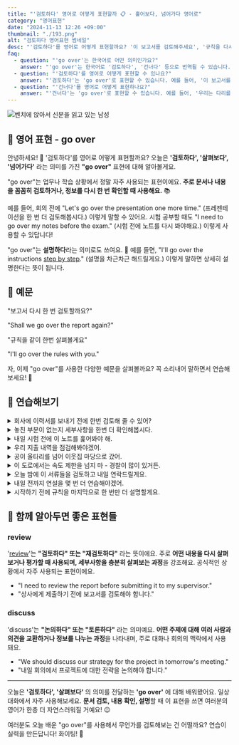 ```yaml
---
title: "'검토하다' 영어로 어떻게 표현할까 📋 - 훑어보다, 넘어가다 영어로"
category: "영어표현"
date: "2024-11-13 12:26 +09:00"
thumbnail: "./193.png"
alt: "검토하다 영어표현 썸네일"
desc: "'검토하다'를 영어로 어떻게 표현할까요? '이 보고서를 검토해주세요', '규칙을 다시 한 번 살펴볼게요' 등을 영어로 표현하는 법을 배워봅시다. 🚀 다양한 예문을 통해서 연습하고 본인의 표현으로 만들어 보세요."
faq:
  - question: "'go over'는 한국어로 어떤 의미인가요?"
    answer: "'go over'는 한국어로 '검토하다', '건너다' 등으로 번역될 수 있습니다. 주로 어떤 내용을 다시 살펴보거나, 특정한 장소나 상황을 통과할 때 사용됩니다."
  - question: "'검토하다'를 영어로 어떻게 표현할 수 있나요?"
    answer: "'검토하다'는 'go over'로 표현할 수 있습니다. 예를 들어, '이 보고서를 검토해 주세요'는 'Please go over this report'로 말할 수 있습니다."
  - question: "'건너다'를 영어로 어떻게 표현하나요?"
    answer: "'건너다'는 'go over'로 표현할 수 있습니다. 예를 들어, '우리는 다리를 건너야 해'는 'We need to go over the bridge'로 표현할 수 있습니다."
---
```


![벤치에 앉아서 신문을 읽고 있는 남성](./193-1.jpg)

## 🌟 영어 표현 - go over

안녕하세요! 👋 '검토하다'를 영어로 어떻게 표현할까요? 오늘은 **'검토하다', '살펴보다', '넘어가다'** 라는 의미를 가진 **"go over"** 표현에 대해 알아볼게요.

"go over"는 업무나 학습 상황에서 정말 자주 사용되는 표현이에요. **주로 문서나 내용을 꼼꼼히 검토하거나, 정보를 다시 한 번 확인할 때 사용해요.** 📚

예를 들어, 회의 전에 "Let's go over the presentation one more time." (프레젠테이션을 한 번 더 검토해봅시다.) 이렇게 말할 수 있어요. 시험 공부할 때도 "I need to go over my notes before the exam." (시험 전에 노트를 다시 봐야해요.) 이렇게 사용할 수 있답니다!

"go over"는 **설명하다**라는 의미로도 쓰여요. 🎯 예를 들면, "I'll go over the instructions [step by step](/blog/in-english/239.step-by-step/)." (설명을 차근차근 해드릴게요.) 이렇게 말하면 상세히 설명한다는 뜻이 됩니다.

## 📖 예문

"보고서 다시 한 번 검토할까요?"

"Shall we go over the report again?"

"규칙을 같이 한번 살펴볼게요"

"I'll go over the rules with you."

자, 이제 "go over"를 사용한 다양한 예문을 살펴볼까요? 꼭 소리내어 말하면서 연습해보세요! 🚀

## 💬 연습해보기

<details>
<summary>회사에 이력서를 보내기 전에 한번 검토해 줄 수 있어?</summary>
<span>Can you go over my resume before I <a href="/blog/in-english/292.send/">send</a> it to the company?</span>
</details>

<details>
<summary>놓친 부분이 없는지 세부사항을 한번 더 확인해봅시다.</summary>
<span>Let's go over the details one more time to <a href="/blog/in-english/232.make-sure/">make sure</a> we haven't missed anything.</span>
</details>

<details>
<summary>내일 시험 전에 이 노트를 훑어봐야 해.</summary>
<span>I need to go over these notes before the exam tomorrow.</span>
</details>

<details>
<summary>우리 지출 내역을 점검해봐야겠어.</summary>
<span>We should go over our expenses..</span>
</details>

<details>
<summary>공이 울타리를 넘어 이웃집 마당으로 갔어.</summary>
<span>The ball went over the fence into the neighbor's yard.</span>
</details>

<details>
<summary>이 도로에서는 속도 제한을 넘지 마 - 경찰이 많이 있거든.</summary>
<span>Don't go over the speed limit on this road - there are lots of cops around.</span>
</details>

<details>
<summary>오늘 밤에 이 서류들을 검토하고 내일 연락드릴게요.</summary>
<span>I'll go over these documents tonight and <a href="/blog/in-english/043.get-back-to/">get back to</a> you tomorrow.</span>
</details>

<details>
<summary>내일 전까지 연설을 몇 번 더 연습해야겠어.</summary>
<span>I need to go over my speech a few more times before tomorrow.</span>
</details>

<details>
<summary>시작하기 전에 규칙을 마지막으로 한 번만 더 설명할게요.</summary>
<span>Let me go over the rules one last time before we start.</span>
</details>

## 🤝 함께 알아두면 좋은 표현들

### review

'[review](/blog/in-english/251.review/)'는 **"검토하다" 또는 "재검토하다"** 라는 뜻이에요. 주로 **어떤 내용을 다시 살펴보거나 평가할 때 사용되며, 세부사항을 충분히 살펴보는 과정**을 강조해요. 공식적인 상황에서 자주 사용되는 표현이에요.

- "I need to review the report before submitting it to my supervisor."
- "상사에게 제출하기 전에 보고서를 검토해야 합니다."

### discuss

'discuss'는 **"논의하다" 또는 "토론하다"** 라는 의미예요. **어떤 주제에 대해 여러 사람과 의견을 교환하거나 정보를 나누는 과정**을 나타내며, 주로 대화나 회의의 맥락에서 사용돼요.

- "We should discuss our strategy for the project in tomorrow's meeting."
- "내일 회의에서 프로젝트에 대한 전략을 논의해야 합니다."

---

오늘은 **'검토하다', '살펴보다'** 의 의미를 전달하는 **'go over'** 에 대해 배워봤어요. 일상 대화에서 자주 사용해보세요. **문서 검토, 내용 확인, 설명**할 때 이 표현을 쓰면 여러분의 영어가 한층 더 자연스러워질 거예요! 😉

여러분도 오늘 배운 "go over"를 사용해서 무언가를 검토해보는 건 어떨까요? 연습이 실력을 만든답니다! 화이팅! 💪
